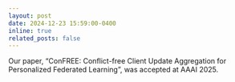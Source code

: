 ```yaml
---
layout: post
date: 2024-12-23 15:59:00-0400
inline: true
related_posts: false
---
```


Our paper, “ConFREE: Conflict-free Client Update Aggregation for Personalized Federated Learning”, was accepted at AAAI 2025.
